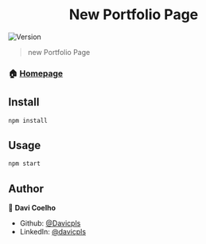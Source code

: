 <h1 align="center">New Portfolio Page</h1>
<p>
  <img alt="Version" src="https://img.shields.io/badge/version-1.0-blue.svg?cacheSeconds=2592000" />
</p>

> new Portfolio Page

### 🏠 [Homepage](https://davicpls.github.io/minimalist_portfolio/)

## Install

```sh
npm install
```

## Usage

```sh
npm start
```

## Author

👤 **Davi Coelho**

* Github: [@Davicpls](https://github.com/Davicpls)
* LinkedIn: [@davicpls](https://linkedin.com/in/davicpls)
